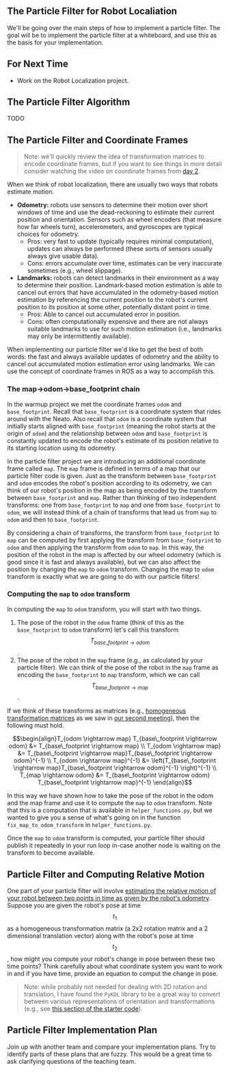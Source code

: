 ## The Particle Filter for Robot Localiation

We'll be going over the main steps of how to implement a particle filter.  The goal will be to implement the particle filter at a whiteboard, and use this as the basis for your implementation.

## For Next Time

* Work on the <a-no-proxy href="../assignments/robot_localization">Robot Localization project</a-no-proxy>.

## The Particle Filter Algorithm

TODO

## The Particle Filter and Coordinate Frames

> Note: we'll quickly review the idea of transformation matrices to encode coordinate frames, but if you want to see things in more detail consider watching the video on coordinate frames from [day 2](day02).

When we think of robot localization, there are usually two ways that robots estimate motion.
* **Odometry:** robots use sensors to determine their motion over short windows of time and use the dead-reckoning to estimate their current position and orientation.  Sensors such as wheel encoders (that measure how far wheels turn), accelerometers, and gyroscopes are typical choices for odometry.
  * Pros: very fast to update (typically requires minimal computation), updates can always be performed (these sorts of sensors usually always give usable data).
  * Cons: errors accumulate over time, estimates can be very inaccurate sometimes (e.g., wheel slippage). 
* **Landmarks:** robots can detect landmarks in their environment as a way to determine their position.  Landmark-based motion estimation is able to cancel out errors that have accumulated in the odometry-based motion estimation by referencing the current position to the robot's current position to its position at some other, potentially distant point in time.
  * Pros: Able to cancel out accumulated error in position.
  * Cons: often computationally expensive and there are not always suitable landmarks to use for such motion estimation (i.e., landmarks may only be intermittently available).

When implementing our particle filter we'd like to get the best of both words: the fast and always available updates of odometry and the ability to cancel out accumulated motion estimation error using landmarks.  We can use the concept of coordinate frames in ROS as a way to accomplish this.

### The map->odom->base_footprint chain

In the warmup project we met the coordinate frames ``odom`` and ``base_footprint``.  Recall that ``base_footprint`` is a coordinate system that rides around with the Neato.  Also recall that ``odom`` is a coordinate system that initially starts aligned with ``base_footprint`` (meaning the robot starts at the origin of ``odom``) and the relationship between ``odom`` and ``base_footprint`` is constantly updated to encode the robot's estimate of its position relative to its starting location using its odometry. 

In the particle filter project we are introducing an additional coordinate frame called ``map``.  The ``map`` frame is defined in terms of a map that our particle filter code is given.  Just as the transform between ``base_footprint`` and ``odom`` encodes the robot's position according to its odometry, we can think of our robot's position in the map as being encoded by the transform between ``base_footprint`` and ``map``.  Rather than thinking of two independent transforms: one from ``base_footprint`` to ``map`` and one from ``base_footprint`` to ``odom``, we will instead think of a chain of transforms that lead us from ``map`` to ``odom`` and then to ``base_footprint``.

By considering a chain of transforms, the transform from ``base_footprint`` to ``map`` can be computed by first applying the transform from ``base_footprint`` to ``odom`` and then applying the transform from ``odom`` to ``map``.  In this way, the position of the robot in the map is affected by our wheel odometry (which is good since it is fast and always available), but we can also affect the position by changing the ``map`` to ``odom`` transform.  Changing the map to ``odom`` transform is exactly what we are going to do with our particle filters! 

### Computing the ``map`` to ``odom`` transform

In computing the ``map`` to ``odom`` transform, you will start with two things.
 1. The pose of the robot in the ``odom`` frame (think of this as the ``base_footprint`` to ``odom`` transform) let's call this transform $$T_{base\_footprint \rightarrow odom}$$.
 2. The pose of the robot in the ``map`` frame (e.g., as calculated by your particle filter).  We can think of the pose of the robot in the ``map`` frame as encoding the ``base_footprint`` to ``map`` transform, which we can call $$T_{base\_footprint \rightarrow map}$$.

If we think of these transforms as matrices (e.g., [homogeneous transformation matrices](https://www.mecharithm.com/homogenous-transformation-matrices-configurations-in-robotics/) as we saw in [our second meeting](day02)), then the following must hold.

$$\begin{align}T_{odom \rightarrow map} T_{base\_footprint \rightarrow odom} &= T_{base\_footprint \rightarrow map} \\
T_{odom \rightarrow map} &= T_{base\_footprint \rightarrow map}T_{base\_footprint \rightarrow odom}^{-1} \\
T_{odom \rightarrow map}^{-1} &= \left(T_{base\_footprint \rightarrow map}T_{base\_footprint \rightarrow odom}^{-1} \right)^{-1} \\
T_{map \rightarrow odom} &= T_{base\_footprint \rightarrow odom} T_{base\_footprint \rightarrow map}^{-1}
\end{align}$$

In this way we have shown how to take the pose of the robot in the odom and the map frame and use it to compute the ``map`` to ``odom`` transform.  Note that this is a computation that is available in ``helper_functions.py``, but we wanted to give you a sense of what's going on in the function ``fix_map_to_odom_transform`` in ``helper_functions.py``.

Once the ``map`` to ``odom`` transform is computed, your particle filter should publish it repeatedly in your run loop in-case another node is waiting on the transform to become available.

## Particle Filter and Computing Relative Motion

One part of your particle filter will involve [estimating the relative motion of your robot between two points in time as given by the robot's odometry](https://github.com/comprobo22/robot_localization/blob/47899d1d1745b56adace25fdff1d08a6bf253a8b/robot_localization/pf.py#L228).  Suppose you are given the robot's pose at time $$t_1$$ as a homogeneous transformation matrix (a 2x2 rotation matrix and a 2 dimensional translation vector) along with the robot's pose at time $$t_2$$, how might you compute your robot's change in pose between these two time points?  Think carefully about what coordinate system you want to work in and if you have time, provide an equation to comput the change in pose. 


> Note: while probably not needed for dealing with 2D rotation and translation, I have found the ``PyKDL`` library to be a great way to convert between various representations of orientation and transformations (e.g., see [this section of the starter code](https://github.com/comprobo22/robot_localization/blob/47899d1d1745b56adace25fdff1d08a6bf253a8b/robot_localization/helper_functions.py#L121)).

## Particle Filter Implementation Plan

Join up with another team and compare your implementation plans.  Try to identify parts of these plans that are fuzzy.  This would be a great time to ask clarifying questions of the teaching team.
